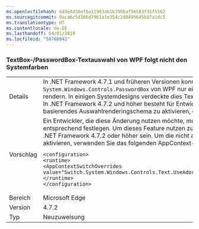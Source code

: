 ```yaml
---
ms.openlocfilehash: 649e4456ef6a11903ab1b390baf56583f31f5562
ms.sourcegitcommit: 0aca6c5d166d7961a1e354c248495645b97a1dc5
ms.translationtype: HT
ms.contentlocale: de-DE
ms.lasthandoff: 04/01/2019
ms.locfileid: "58760842"
---
```

### <a name="wpf-textboxpasswordbox-text-selection-does-not-follow-system-colors"></a>TextBox-/PasswordBox-Textauswahl von WPF folgt nicht den Systemfarben

|   |   |
|---|---|
|Details|In .NET Framework 4.7.1 und früheren Versionen konnten <code>System.Windows.Controls.TextBox</code> und <code>System.Windows.Controls.PasswordBox</code> von WPF nur eine Textauswahl aus der Adorner-Ebene rendern. In einigen Systemdesigns verdeckte dies Text, wodurch die Lesbarkeit erschwert wurde.  In .NET Framework 4.7.2 und höher besteht für Entwickler eine Option, ein nicht auf Adorner basierendes Auswahlrenderingschema zu aktivieren, das dieses Problem behebt.|
|Vorschlag|Ein Entwickler, die diese Änderung nutzen möchte, muss das folgende AppContext-Flag entsprechend festlegen.  Um dieses Feature nutzen zu können, muss die installierte Version von .NET Framework 4.7.2 oder höher sein. Um die nicht auf Adorner basierende Auswahl zu aktivieren, verwenden Sie das folgenden AppContext-Flag.<pre><code class="lang-xml">&lt;configuration&gt;&#13;&#10;&lt;runtime&gt;&#13;&#10;&lt;AppContextSwitchOverrides value=&quot;Switch.System.Windows.Controls.Text.UseAdornerForTextboxSelectionRendering=false&quot;/&gt;&#13;&#10;&lt;/runtime&gt;&#13;&#10;&lt;/configuration&gt;&#13;&#10;</code></pre>|
|Bereich|Microsoft Edge|
|Version|4.7.2|
|Typ|Neuzuweisung|

